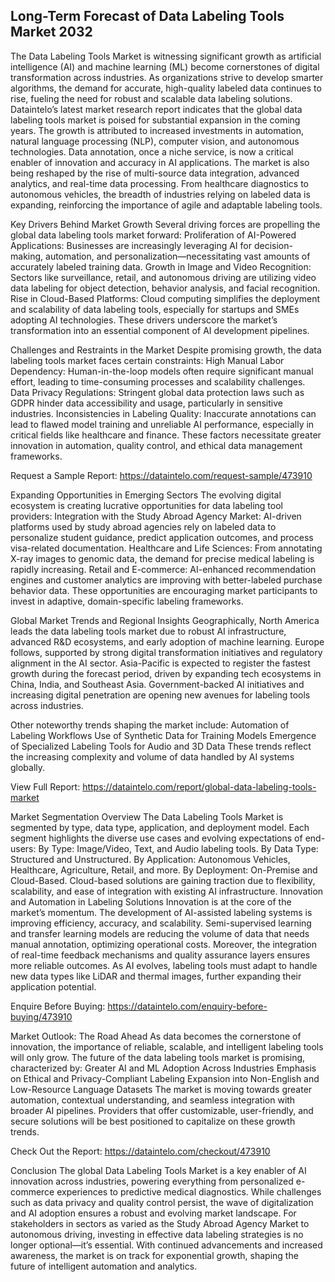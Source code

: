 ## Long-Term Forecast of Data Labeling Tools Market 2032

The Data Labeling Tools Market is witnessing significant growth as artificial intelligence (AI) and machine learning (ML) become cornerstones of digital transformation across industries. As organizations strive to develop smarter algorithms, the demand for accurate, high-quality labeled data continues to rise, fueling the need for robust and scalable data labeling solutions.
Dataintelo’s latest market research report indicates that the global data labeling tools market is poised for substantial expansion in the coming years. The growth is attributed to increased investments in automation, natural language processing (NLP), computer vision, and autonomous technologies. Data annotation, once a niche service, is now a critical enabler of innovation and accuracy in AI applications.
The market is also being reshaped by the rise of multi-source data integration, advanced analytics, and real-time data processing. From healthcare diagnostics to autonomous vehicles, the breadth of industries relying on labeled data is expanding, reinforcing the importance of agile and adaptable labeling tools.

Key Drivers Behind Market Growth
Several driving forces are propelling the global data labeling tools market forward:
Proliferation of AI-Powered Applications: Businesses are increasingly leveraging AI for decision-making, automation, and personalization—necessitating vast amounts of accurately labeled training data.
Growth in Image and Video Recognition: Sectors like surveillance, retail, and autonomous driving are utilizing video data labeling for object detection, behavior analysis, and facial recognition.
Rise in Cloud-Based Platforms: Cloud computing simplifies the deployment and scalability of data labeling tools, especially for startups and SMEs adopting AI technologies.
These drivers underscore the market’s transformation into an essential component of AI development pipelines.

Challenges and Restraints in the Market
Despite promising growth, the data labeling tools market faces certain constraints:
High Manual Labor Dependency: Human-in-the-loop models often require significant manual effort, leading to time-consuming processes and scalability challenges.
Data Privacy Regulations: Stringent global data protection laws such as GDPR hinder data accessibility and usage, particularly in sensitive industries.
Inconsistencies in Labeling Quality: Inaccurate annotations can lead to flawed model training and unreliable AI performance, especially in critical fields like healthcare and finance.
These factors necessitate greater innovation in automation, quality control, and ethical data management frameworks.

Request a Sample Report: https://dataintelo.com/request-sample/473910

Expanding Opportunities in Emerging Sectors
The evolving digital ecosystem is creating lucrative opportunities for data labeling tool providers:
Integration with the Study Abroad Agency Market: AI-driven platforms used by study abroad agencies rely on labeled data to personalize student guidance, predict application outcomes, and process visa-related documentation.
Healthcare and Life Sciences: From annotating X-ray images to genomic data, the demand for precise medical labeling is rapidly increasing.
Retail and E-commerce: AI-enhanced recommendation engines and customer analytics are improving with better-labeled purchase behavior data.
These opportunities are encouraging market participants to invest in adaptive, domain-specific labeling frameworks.

Global Market Trends and Regional Insights
Geographically, North America leads the data labeling tools market due to robust AI infrastructure, advanced R&D ecosystems, and early adoption of machine learning. Europe follows, supported by strong digital transformation initiatives and regulatory alignment in the AI sector.
Asia-Pacific is expected to register the fastest growth during the forecast period, driven by expanding tech ecosystems in China, India, and Southeast Asia. Government-backed AI initiatives and increasing digital penetration are opening new avenues for labeling tools across industries.

Other noteworthy trends shaping the market include:
Automation of Labeling Workflows
Use of Synthetic Data for Training Models
Emergence of Specialized Labeling Tools for Audio and 3D Data
These trends reflect the increasing complexity and volume of data handled by AI systems globally.

View Full Report: https://dataintelo.com/report/global-data-labeling-tools-market

Market Segmentation Overview
The Data Labeling Tools Market is segmented by type, data type, application, and deployment model. Each segment highlights the diverse use cases and evolving expectations of end-users:
By Type: Image/Video, Text, and Audio labeling tools.
By Data Type: Structured and Unstructured.
By Application: Autonomous Vehicles, Healthcare, Agriculture, Retail, and more.
By Deployment: On-Premise and Cloud-Based.
Cloud-based solutions are gaining traction due to flexibility, scalability, and ease of integration with existing AI infrastructure.
Innovation and Automation in Labeling Solutions
Innovation is at the core of the market’s momentum. The development of AI-assisted labeling systems is improving efficiency, accuracy, and scalability. Semi-supervised learning and transfer learning models are reducing the volume of data that needs manual annotation, optimizing operational costs.
Moreover, the integration of real-time feedback mechanisms and quality assurance layers ensures more reliable outcomes. As AI evolves, labeling tools must adapt to handle new data types like LiDAR and thermal images, further expanding their application potential.

Enquire Before Buying: https://dataintelo.com/enquiry-before-buying/473910

Market Outlook: The Road Ahead
As data becomes the cornerstone of innovation, the importance of reliable, scalable, and intelligent labeling tools will only grow. The future of the data labeling tools market is promising, characterized by:
Greater AI and ML Adoption Across Industries
Emphasis on Ethical and Privacy-Compliant Labeling
Expansion into Non-English and Low-Resource Language Datasets
The market is moving towards greater automation, contextual understanding, and seamless integration with broader AI pipelines. Providers that offer customizable, user-friendly, and secure solutions will be best positioned to capitalize on these growth trends.

Check Out the Report: https://dataintelo.com/checkout/473910

Conclusion
The global Data Labeling Tools Market is a key enabler of AI innovation across industries, powering everything from personalized e-commerce experiences to predictive medical diagnostics. While challenges such as data privacy and quality control persist, the wave of digitalization and AI adoption ensures a robust and evolving market landscape.
For stakeholders in sectors as varied as the Study Abroad Agency Market to autonomous driving, investing in effective data labeling strategies is no longer optional—it’s essential. With continued advancements and increased awareness, the market is on track for exponential growth, shaping the future of intelligent automation and analytics.

